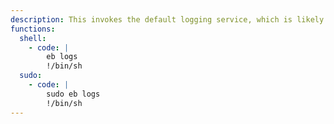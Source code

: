 ```yaml
---
description: This invokes the default logging service, which is likely to be [`journalctl`](/ptbins/journalctl/), other functions may apply. For this to work the target must be connected to AWS instance via EB-CLI.
functions:
  shell:
    - code: |
        eb logs
        !/bin/sh
  sudo:
    - code: |
        sudo eb logs
        !/bin/sh
---
```

